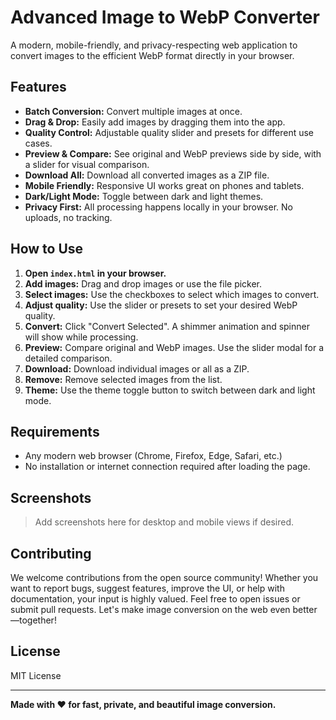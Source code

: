 # Advanced Image to WebP Converter

A modern, mobile-friendly, and privacy-respecting web application to convert images to the efficient WebP format directly in your browser.

## Features

- **Batch Conversion:** Convert multiple images at once.
- **Drag & Drop:** Easily add images by dragging them into the app.
- **Quality Control:** Adjustable quality slider and presets for different use cases.
- **Preview & Compare:** See original and WebP previews side by side, with a slider for visual comparison.
- **Download All:** Download all converted images as a ZIP file.
- **Mobile Friendly:** Responsive UI works great on phones and tablets.
- **Dark/Light Mode:** Toggle between dark and light themes.
- **Privacy First:** All processing happens locally in your browser. No uploads, no tracking.

## How to Use

1. **Open `index.html` in your browser.**
2. **Add images:** Drag and drop images or use the file picker.
3. **Select images:** Use the checkboxes to select which images to convert.
4. **Adjust quality:** Use the slider or presets to set your desired WebP quality.
5. **Convert:** Click "Convert Selected". A shimmer animation and spinner will show while processing.
6. **Preview:** Compare original and WebP images. Use the slider modal for a detailed comparison.
7. **Download:** Download individual images or all as a ZIP.
8. **Remove:** Remove selected images from the list.
9. **Theme:** Use the theme toggle button to switch between dark and light mode.

## Requirements

- Any modern web browser (Chrome, Firefox, Edge, Safari, etc.)
- No installation or internet connection required after loading the page.

## Screenshots

> Add screenshots here for desktop and mobile views if desired.

## Contributing

We welcome contributions from the open source community! Whether you want to report bugs, suggest features, improve the UI, or help with documentation, your input is highly valued. Feel free to open issues or submit pull requests. Let's make image conversion on the web even better—together!

## License

MIT License

---

**Made with ❤️ for fast, private, and beautiful image conversion.**
